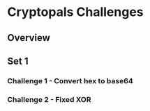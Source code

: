 # Cryptopals Challenges
## Overview
## Set 1
### Challenge 1 - Convert hex to base64
### Challenge 2 - Fixed XOR

